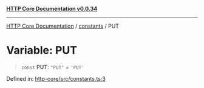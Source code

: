 [**HTTP Core Documentation v0.0.34**](../../README.md)

***

[HTTP Core Documentation](../../modules.md) / [constants](../README.md) / PUT

# Variable: PUT

> `const` **PUT**: `"PUT"` = `'PUT'`

Defined in: [http-core/src/constants.ts:3](https://github.com/stonemjs/http-core/blob/1848d2cc8e9419d9e370ae707c528a45d3c2ac5a/src/constants.ts#L3)
